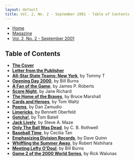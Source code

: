 ```yaml
---
layout: default
title: Vol. 2, No. 2 - September 2001 - Table of Contents
---
```

<nav class="breadcrumb" aria-label="breadcrumbs">
  <ul>
    <li><a href="{{ site.url }}{{ site.baseurl }}">Home</a></li>
    <li><a href="../magazine-home.html">Magazine</a></li>
    <li class="is-active"><a href="#" aria-current="page">Vol. 2, No. 2 - September 2001</a></li>
  </ul>
</nav>

<section>
  <h1>Table of Contents</h1>

  <ul>
    <li><a href="bi_vol_2_no_2_cover.html"><strong>The Cover</strong></a></li>
    <li><a href="bi_vol_2_no_2_letter_from_publisher.html"><strong>Letter from the Publisher</strong></a></li>
    <li><a href="bi_vol_2_no_2_all_new_york_team.html"><strong>All-Star State Teams:  New York</strong></a>, by Tommy T</li>
    <li><a href="bi_vol_2_no_2_opening_day_2000.html"><strong>Opening Day 2000</strong></a>, by Bill Burns</li>
    <li><a href="bi_vol_2_no_2_a_fan_of_the_game.html"><strong>A Fan of the Game</strong></a>, by James P. Roberts</li>
    <li><a href="bi_vol_2_no_2_score_night.html"><strong>Score Night</strong></a>, by Jane Richard</li>
    <li><a href="bi_vol_2_no_2_the_home_of_the_braves.html"><strong>The Home of the Braves</strong></a>, by Bruce Marshall</li>
    <li><a href="bi_vol_2_no_2_cards_and_heroes.html"><strong>Cards and Heroes</strong></a>, by Tom Waltz</li>
    <li><a href="bi_vol_2_no_2_poems.html"><strong>Poems</strong></a>, by Dan Zamudio</li>
    <li><a href="bi_vol_2_no_2_limericks.html"><strong>Limericks</strong></a>, by Bennett Oberfeld</li>
    <li><a href="bi_vol_2_no_2_gotcha.html"><strong>Gotcha!</strong></a>, by Tom Batell</li>
    <li><a href="bi_vol_2_no_2_jack_lively.html"><strong>Jack Lively</strong></a>, by Steve A. Maze</li>
    <li><a href="bi_vol_2_no_2_only_the_ball.html"><strong>Only The Ball Was Dead</strong></a>, by C. B. Rothwell</li>
    <li><a href="bi_vol_2_no_2_baseball_time.html"><strong>Baseball Time</strong></a>, by Cecilia Tan</li>
    <li><a href="bi_vol_2_no_2_emphasizing.html"><strong>Emphasizing Division Records</strong></a>, by Dave Quinn</li>
    <li><a href="bi_vol_2_no_2_whiffling.html"><strong>Whiffling the Summer Away</strong></a>, by Robert Nishihara</li>
    <li><a href="bi_vol_2_no_2_meeting_lefty.html"><strong>Meeting Lefty O'Doul</strong></a>, by Bill Burns</li>
    <li><a href="bi_vol_2_no_2_game_2.html"><strong>Game 2 of the 2000 World Series</strong></a>, by Rick Walunas</li>
  </ul>

</section>
